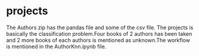 # projects

The Authors zip has the pandas file and some of the csv file. The projects is basically the classification problem.Four books of 2 authors has been taken and 2 more books of each authors is mentioned as unknown.The workflow is mentioned in the AuthorKnn.ipynb file.
